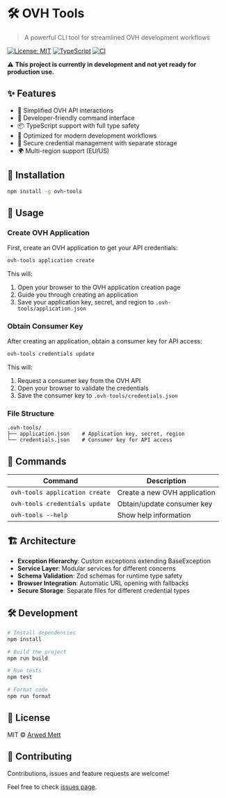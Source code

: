 # 🛠️ OVH Tools

> A powerful CLI tool for streamlined OVH development workflows

[![License: MIT](https://img.shields.io/badge/License-MIT-yellow.svg)](https://opensource.org/licenses/MIT)
[![TypeScript](https://img.shields.io/badge/TypeScript-007ACC?logo=typescript&logoColor=white)](https://www.typescriptlang.org/)
[![CI](https://github.com/Pfeifenjoy/ovh-tools/actions/workflows/ci.yml/badge.svg)](https://github.com/Pfeifenjoy/ovh-tools/actions/workflows/ci.yml)

⚠️ **This project is currently in development and not yet ready for production use.**

## ✨ Features

- 🚀 Simplified OVH API interactions
- 🔧 Developer-friendly command interface
- 📦 TypeScript support with full type safety
- 🎯 Optimized for modern development workflows
- 🔐 Secure credential management with separate storage
- 🌍 Multi-region support (EU/US)

## 🚀 Installation

```bash
npm install -g ovh-tools
```

## 📖 Usage

### Create OVH Application

First, create an OVH application to get your API credentials:

```bash
ovh-tools application create
```

This will:

1. Open your browser to the OVH application creation page
2. Guide you through creating an application
3. Save your application key, secret, and region to `.ovh-tools/application.json`

### Obtain Consumer Key

After creating an application, obtain a consumer key for API access:

```bash
ovh-tools credentials update
```

This will:

1. Request a consumer key from the OVH API
2. Open your browser to validate the credentials
3. Save the consumer key to `.ovh-tools/credentials.json`

### File Structure

```
.ovh-tools/
├── application.json    # Application key, secret, region
└── credentials.json    # Consumer key for API access
```

## 🔧 Commands

| Command                        | Description                  |
| ------------------------------ | ---------------------------- |
| `ovh-tools application create` | Create a new OVH application |
| `ovh-tools credentials update` | Obtain/update consumer key   |
| `ovh-tools --help`             | Show help information        |

## 🏗️ Architecture

- **Exception Hierarchy**: Custom exceptions extending BaseException
- **Service Layer**: Modular services for different concerns
- **Schema Validation**: Zod schemas for runtime type safety
- **Browser Integration**: Automatic URL opening with fallbacks
- **Secure Storage**: Separate files for different credential types

## 🛠️ Development

```bash
# Install dependencies
npm install

# Build the project
npm run build

# Run tests
npm test

# Format code
npm run format
```

## 📝 License

MIT © [Arwed Mett](https://github.com/Pfeifenjoy)

## 🤝 Contributing

Contributions, issues and feature requests are welcome!

Feel free to check [issues page](https://github.com/Pfeifenjoy/ovh-tools/issues).
